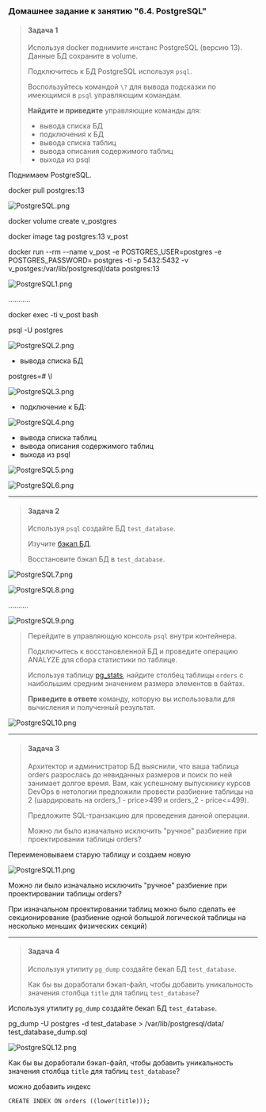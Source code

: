 ### Домашнее задание к занятию "6.4. PostgreSQL"

> #### Задача 1
>
> Используя docker поднимите инстанс PostgreSQL (версию 13). Данные БД сохраните в volume.
>
> Подключитесь к БД PostgreSQL используя `psql`.
>
> Воспользуйтесь командой `\?` для вывода подсказки по имеющимся в `psql` управляющим командам.
>
> **Найдите и приведите** управляющие команды для:
>
> - вывода списка БД
> - подключения к БД
> - вывода списка таблиц
> - вывода описания содержимого таблиц
> - выхода из psql

Поднимаем PostgreSQL.

docker pull postgres:13

![PostgreSQL.png](https://github.com/tsteplova/devops-netology/blob/fix/PostgreSQL.png?raw=true)

docker volume create v_postgres

docker image tag postgres:13 v_post

docker run --rm --name v_post -e POSTGRES_USER=postgres -e POSTGRES_PASSWORD= postgres -ti -p 5432:5432 -v v_postges:/var/lib/postgresql/data postgres:13

![PostgreSQL1.png](https://github.com/tsteplova/devops-netology/blob/fix/PostgreSQL1.png?raw=true)

………..

docker exec -ti v_post bash

psql -U postgres

![PostgreSQL2.png](https://github.com/tsteplova/devops-netology/blob/fix/PostgreSQL2.png?raw=true)

- вывода списка БД 

postgres=# \l

![PostgreSQL3.png](https://github.com/tsteplova/devops-netology/blob/fix/PostgreSQL3.png?raw=true)

- подключение к БД:

![PostgreSQL4.png](https://github.com/tsteplova/devops-netology/blob/fix/PostgreSQL4.png?raw=true)

- вывода списка таблиц
- вывода описания содержимого     таблиц
- выхода из psql

![PostgreSQL5.png](https://github.com/tsteplova/devops-netology/blob/fix/PostgreSQL5.png?raw=true)

![PostgreSQL6.png](https://github.com/tsteplova/devops-netology/blob/fix/PostgreSQL6.png?raw=true)

------

> #### Задача 2
>
> Используя `psql` создайте БД `test_database`.
>
> Изучите [бэкап БД](https://github.com/netology-code/virt-homeworks/tree/master/06-db-04-postgresql/test_data).
>
> Восстановите бэкап БД в `test_database`.

![PostgreSQL7.png](https://github.com/tsteplova/devops-netology/blob/fix/PostgreSQL7.png?raw=true)

![PostgreSQL8.png](https://github.com/tsteplova/devops-netology/blob/fix/PostgreSQL8.png?raw=true)

……….

![PostgreSQL9.png](https://github.com/tsteplova/devops-netology/blob/fix/PostgreSQL9.png?raw=true)

> Перейдите в управляющую консоль `psql` внутри контейнера.
>
> Подключитесь к восстановленной БД и проведите операцию ANALYZE для сбора статистики по таблице.
>
> Используя таблицу [pg_stats](https://postgrespro.ru/docs/postgresql/12/view-pg-stats), найдите столбец таблицы `orders` с наибольшим средним значением размера элементов в байтах.
>
> **Приведите в ответе** команду, которую вы использовали для вычисления и полученный результат.

![PostgreSQL10.png](https://github.com/tsteplova/devops-netology/blob/fix/PostgreSQL10.png?raw=true)

--------

> #### Задача 3
>
> Архитектор и администратор БД выяснили, что ваша таблица orders разрослась до невиданных размеров и поиск по ней занимает долгое время. Вам, как успешному выпускнику курсов DevOps в нетологии предложили провести разбиение таблицы на 2 (шардировать на orders_1 - price>499 и orders_2 - price<=499).
>
> Предложите SQL-транзакцию для проведения данной операции.
>
> Можно ли было изначально исключить "ручное" разбиение при проектировании таблицы orders?

Переименовываем старую таблицу и создаем новую 

![PostgreSQL11.png](https://github.com/tsteplova/devops-netology/blob/fix/PostgreSQL11.png?raw=true)

Можно ли было изначально исключить "ручное" разбиение при проектировании таблицы orders?

При изначальном проектировании таблиц можно было сделать ее секционирование (разбиение одной большой логической таблицы на несколько меньших физических секций)

--------

> #### Задача 4
>
> Используя утилиту `pg_dump` создайте бекап БД `test_database`.
>
> Как бы вы доработали бэкап-файл, чтобы добавить уникальность значения столбца `title` для таблиц `test_database`?

Используя утилиту `pg_dump` создайте бекап БД `test_database`.

pg_dump -U postgres -d test_database > /var/lib/postgresql/data/ test_database_dump.sql

![PostgreSQL12.png](https://github.com/tsteplova/devops-netology/blob/fix/PostgreSQL12.png?raw=true)

Как бы вы доработали бэкап-файл, чтобы добавить уникальность значения столбца `title` для таблиц `test_database`?

можно добавить индекс

```
CREATE INDEX ON orders ((lower(title)));
```

